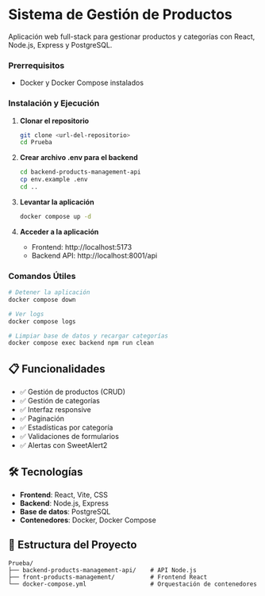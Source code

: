 # Sistema de Gestión de Productos

Aplicación web full-stack para gestionar productos y categorías con React, Node.js, Express y PostgreSQL.

### Prerrequisitos
- Docker y Docker Compose instalados


### Instalación y Ejecución

1. **Clonar el repositorio**
   ```bash
   git clone <url-del-repositorio>
   cd Prueba
   ```

2. **Crear archivo .env para el backend**
   ```bash
   cd backend-products-management-api
   cp env.example .env
   cd ..
   ```

3. **Levantar la aplicación**
   ```bash
   docker compose up -d
   ```

4. **Acceder a la aplicación**
   - Frontend: http://localhost:5173
   - Backend API: http://localhost:8001/api

### Comandos Útiles

```bash
# Detener la aplicación
docker compose down

# Ver logs
docker compose logs

# Limpiar base de datos y recargar categorías
docker compose exec backend npm run clean
```

## 📋 Funcionalidades

- ✅ Gestión de productos (CRUD)
- ✅ Gestión de categorías
- ✅ Interfaz responsive
- ✅ Paginación
- ✅ Estadísticas por categoría
- ✅ Validaciones de formularios
- ✅ Alertas con SweetAlert2

## 🛠️ Tecnologías

- **Frontend**: React, Vite, CSS
- **Backend**: Node.js, Express
- **Base de datos**: PostgreSQL
- **Contenedores**: Docker, Docker Compose

## 📁 Estructura del Proyecto

```
Prueba/
├── backend-products-management-api/    # API Node.js
├── front-products-management/          # Frontend React
└── docker-compose.yml                  # Orquestación de contenedores
```
